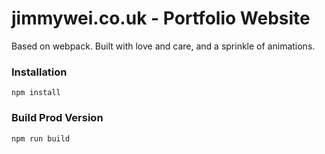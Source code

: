 # jimmywei.co.uk - Portfolio Website

Based on webpack. Built with love and care, and a sprinkle of animations.


### Installation

```
npm install
```

### Build Prod Version

```
npm run build
```